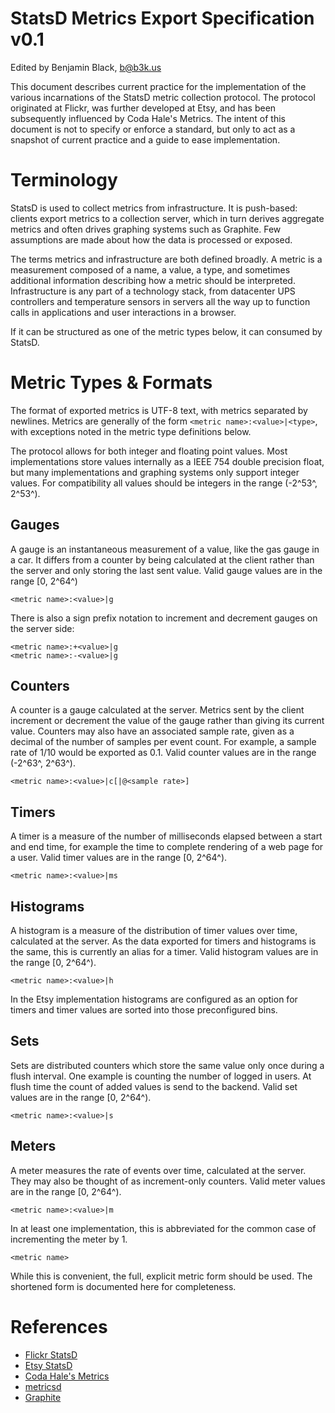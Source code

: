 StatsD Metrics Export Specification v0.1
========================================

Edited by Benjamin Black, <b@b3k.us>

This document describes current practice for the implementation of the various incarnations of the StatsD metric collection protocol.  The protocol originated at Flickr, was further developed at Etsy, and has been subsequently influenced by Coda Hale's Metrics.  The intent of this document is not to specify or enforce a standard, but only to act as a snapshot of current practice and a guide to ease implementation.


Terminology
===========

StatsD is used to collect metrics from infrastructure.  It is push-based: clients export metrics to a collection server, which in turn derives aggregate metrics and often drives graphing systems such as Graphite.  Few assumptions are made about how the data is processed or exposed.

The terms metrics and infrastructure are both defined broadly.  A metric is a measurement composed of a name, a value, a type, and sometimes additional information describing how a metric should be interpreted.  Infrastructure is any part of a technology stack, from datacenter UPS controllers and temperature sensors in servers all the way up to function calls in applications and user interactions in a browser.

If it can be structured as one of the metric types below, it can consumed by StatsD.


Metric Types & Formats
======================

The format of exported metrics is UTF-8 text, with metrics separated by newlines.  Metrics are generally of the form `<metric name>:<value>|<type>`, with exceptions noted in the metric type definitions below.

The protocol allows for both integer and floating point values. Most implementations store values internally as a IEEE 754 double precision float, but many implementations and graphing systems only support integer values. For compatibility all values should be integers in the range (-2^53^, 2^53^).

Gauges
------

A gauge is an instantaneous measurement of a value, like the gas gauge in a car.  It differs from a counter by being calculated at the client rather than the server and only storing the last sent value.  Valid gauge values are in the range [0, 2^64^)

	<metric name>:<value>|g
	
There is also a sign prefix notation to increment and decrement gauges on the server side:

	<metric name>:+<value>|g
	<metric name>:-<value>|g

Counters
--------

A counter is a gauge calculated at the server.  Metrics sent by the client increment or decrement the value of the gauge rather than giving its current value.  Counters may also have an associated sample rate, given as a decimal of the number of samples per event count.  For example, a sample rate of 1/10 would be exported as 0.1. Valid counter values are in the range (-2^63^, 2^63^).

	<metric name>:<value>|c[|@<sample rate>]

Timers
------

A timer is a measure of the number of milliseconds elapsed between a start and end time, for example the time to complete rendering of a web page for a user.  Valid timer values are in the range [0, 2^64^).

	<metric name>:<value>|ms

Histograms
----------

A histogram is a measure of the distribution of timer values over time, calculated at the server.  As the data exported for timers and histograms is the same, this is currently an alias for a timer.  Valid histogram values are in the range [0, 2^64^).

	<metric name>:<value>|h
	
In the Etsy implementation histograms are configured as an option for timers and timer values are sorted into those preconfigured bins.
	
Sets
-----

Sets are distributed counters which store the same value only once during a flush interval. One example is counting the number of logged in users. At flush time the count of added values is send to the backend. Valid set values are in the range [0, 2^64^).

	<metric name>:<value>|s

Meters
------

A meter measures the rate of events over time, calculated at the server.  They may also be thought of as increment-only counters.  Valid meter values are in the range [0, 2^64^).

	<metric name>:<value>|m

In at least one implementation, this is abbreviated for the common case of incrementing the meter by 1.

	<metric name>

While this is convenient, the full, explicit metric form should be used.  The shortened form is documented here for completeness.


References
==========

* [Flickr StatsD](http://code.flickr.com/blog/2008/10/27/counting-timing/)
* [Etsy StatsD](https://github.com/etsy/statsd)
* [Coda Hale's Metrics](http://metrics.codahale.com/)
* [metricsd](https://github.com/mojodna/metricsd)
* [Graphite](http://graphite.wikidot.com/)

